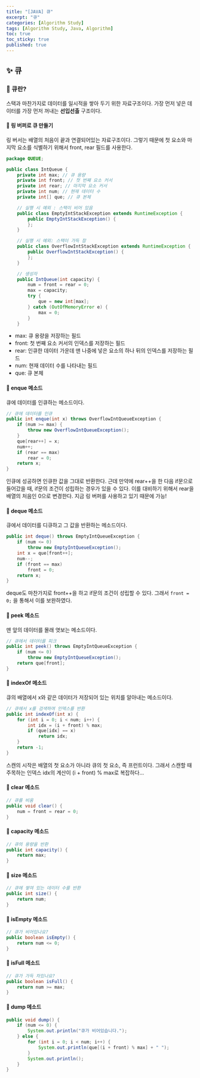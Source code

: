 ```yaml
---
title: "[JAVA] 큐"
excerpt: "큐"
categories: [Algorithm Study]
tags: [Algorithm Study, Java, Algorithm]
toc: true
toc_sticky: true
published: true
---
```


## ✨ 큐

### 📖 큐란?

스택과 마찬가지로 데이터를 일시적을 쌓아 두기 위한 자료구조이다. 가장 먼저 넣은 데이터를 가장 먼저 꺼내는 **선입선출** 구조이다.

#### 📍 링 버퍼로 큐 만들기

링 버서는 배열의 처음이 끝과 연결되어있는 자료구조이다. 그렇기 때문에 첫 요소와 마지막 요소를 식별하기 위해서 front, rear 필드를 사용한다.

```java
package QUEUE;

public class IntQueue {
    private int max; // 큐 용량
    private int front; // 첫 번째 요소 커서
    private int rear; // 마지막 요소 커서
    private int num; // 현재 데이터 수
    private int[] que; // 큐 본체

    // 실행 시 예외 : 스택이 비어 있음
    public class EmptyIntStackException extends RuntimeException {
        public EmptyIntStackException() {
        };
    }

    // 실행 시 예외: 스택이 가득 참
    public class OverflowIntStackException extends RuntimeException {
        public OverflowIntStackException() {
        };
    }

    // 생성자
    public IntQueue(int capacity) {
        num = front = rear = 0;
        max = capacity;
        try {
            que = new int[max];
        } catch (OutOfMemoryError e) {
            max = 0;
        }
    }
```

- max: 큐 용량을 저장하는 필드
- front: 첫 번째 요소 커서의 인덱스를 저장하는 필드
- rear: 인큐한 데이터 가운데 맨 나중에 넣은 요소의 하나 뒤의 인덱스를 저장하는 필드
- num: 현재 데이터 수를 나타내는 필드
- que: 큐 본체

#### 📍 enque 메소드

큐에 데이터를 인큐하는 메소드이다.

```java
// 큐에 데이터를 인큐
public int enque(int x) throws OverflowIntQueueException {
    if (num >= max) {
        throw new OverflowIntQueueException();
    }
    que[rear++] = x;
    num++;
    if (rear == max)
        rear = 0;
    return x;
}
```

인큐에 성공하면 인큐한 값을 그대로 반환한다. 근데 만약에 rear++을 한 다음 if문으로 들어갔을 때, if문의 조건이 성립하는 경우가 있을 수 있다. 이를 대비하기 위해서 rear을 배열의 처음인 0으로 변경한다. 지금 링 버퍼를 사용하고 있기 때문에 가능!

#### 📍 deque 메소드

큐에서 데이터를 디큐하고 그 값을 반환하는 메소드이다.

```java
public int deque() throws EmptyIntQueueException {
    if (num <= 0)
        throw new EmptyIntQueueException();
    int x = que[front++];
    num--;
    if (front == max)
        front = 0;
    return x;
}
```

deque도 마찬가지로 front++을 하고 if문의 조건이 성립할 수 있다. 그래서 `front = 0;` 을 통해서 이를 보완하였다.

#### 📍 peek 메소드

맨 앞의 데이터를 몰래 엿보는 메소드이다.

```java
// 큐에서 데이터를 피크
public int peek() throws EmptyIntQueueException {
    if (num <= 0)
        throw new EmptyIntQueueException();
    return que[front];
}
```

#### 📍 indexOf 메소드

큐의 배열에서 x와 같은 데이터가 저장되어 있는 위치를 알아내는 메소드이다.

```java
// 큐에서 x를 검색하여 인덱스를 반환
public int indexOf(int x) {
    for (int i = 0; i < num; i++) {
        int idx = (i + front) % max;
        if (que[idx] == x)
            return idx;
    }
    return -1;
}
```

스캔의 시작은 배열의 첫 요소가 아니라 큐의 첫 요소, 즉 프런트이다. 그래서 스캔할 때 주목하는 인덱스 idx의 계산이 (i + front) % max로 복잡하다...

#### 📍 clear 메소드

```java
// 큐를 비움
public void clear() {
    num = front = rear = 0;
}
```

#### 📍 capacity 메소드

```java
// 큐의 용량을 반환
public int capacity() {
    return max;
}
```

#### 📍 size 메소드

```java
// 큐에 쌓여 있는 데이터 수를 반환
public int size() {
    return num;
}
```

#### 📍 isEmpty 메소드

```java
// 큐가 비어있나요?
public boolean isEmpty() {
    return num <= 0;
}
```

#### 📍 isFull 메소드

```java
// 큐가 가득 차있나요?
public boolean isFull() {
    return num >= max;
}
```

#### 📍 dump 메소드

```java
public void dump() {
    if (num <= 0) {
        System.out.println("큐가 비어있습니다.");
    } else {
        for (int i = 0; i < num; i++) {
            System.out.println(que[(i + front) % max] + " ");
        }
        System.out.println();
    }
}
```
